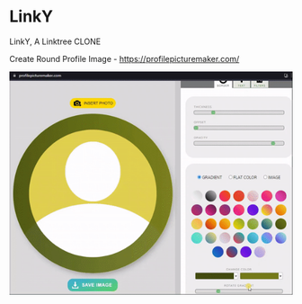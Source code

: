 # LinkY
LinkY, A Linktree CLONE

Create Round Profile Image - https://profilepicturemaker.com/

![Tutorial To Create Round Image](/LinkY.gif)
